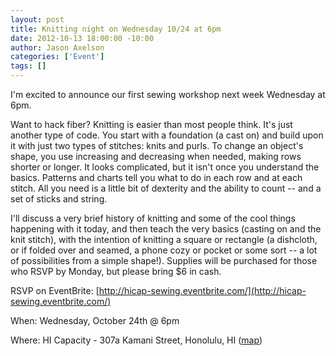 ```yaml
--- 
layout: post
title: Knitting night on Wednesday 10/24 at 6pm
date: 2012-10-13 18:00:00 -10:00
author: Jason Axelson
categories: ['Event']
tags: []
---
```


I'm excited to announce our first sewing workshop next week Wednesday at 6pm.

Want to hack fiber? Knitting is easier than most people think. It's just another type of code. You start with a foundation (a cast on) and build upon it with just two types of stitches: knits and purls. To change an object's shape, you use increasing and decreasing when needed, making rows shorter or longer. It looks complicated, but it isn't once you understand the basics. Patterns and charts tell you what to do in each row and at each stitch. All you need is a little bit of dexterity and the ability to count -- and a set of sticks and string.

I'll discuss a very brief history of knitting and some of the cool things happening with it today, and then teach the very basics (casting on and the knit stitch), with the intention of knitting a square or rectangle (a dishcloth, or if folded over and seamed, a phone cozy or pocket or some sort -- a lot of possibilities from a simple shape!). Supplies will be purchased for those who RSVP by Monday, but please bring $6 in cash.

RSVP on EventBrite:
[http://hicap-sewing.eventbrite.com/](http://hicap-sewing.eventbrite.com/)

When: Wednesday, October 24th @ 6pm

Where: HI Capacity - 307a Kamani Street, Honolulu, HI ([map](https://maps.google.com/maps?q=307a+Kamani+St.+,+Honolulu,+HI))